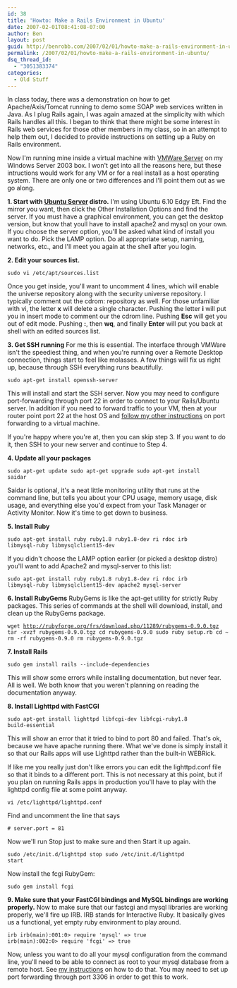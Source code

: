 ```yaml
---
id: 38
title: 'Howto: Make a Rails Environment in Ubuntu'
date: 2007-02-01T08:41:08-07:00
author: Ben
layout: post
guid: http://benrobb.com/2007/02/01/howto-make-a-rails-environment-in-ubuntu/
permalink: /2007/02/01/howto-make-a-rails-environment-in-ubuntu/
dsq_thread_id:
  - "3051383374"
categories:
  - Old Stuff
---
```

In class today, there was a demonstration on how to get Apache/Axis/Tomcat running to demo some SOAP web services written in Java.  As I plug Rails again, I was again amazed at the simplicity with which Rails handles all this.  I began to think that there might be some interest in Rails web services for those other members in my class, so in an attempt to help them out, I decided to provide instructions on setting up a Ruby on Rails environment.

Now I'm running mine inside a virtual machine with <a href="http://www.vmware.com/products/server/" title="vmware server">VMWare Server</a> on my Windows Server 2003 box.  I won't get into all the reasons here, but these intructions would work for any VM or for a real install as a host operating system.  There are only one or two differences and I'll point them out as we go along.

<strong>1. Start with <a href="http://www.ubuntu.com/products/GetUbuntu/download#currentrelease" title="ubuntu server">Ubuntu Server</a> distro.</strong>  I'm using Ubuntu 6.10 Edgy Eft.
Find the mirror you want, then click the Other Installation Options and find the server.  If you must have a graphical environment, you can get the desktop version, but know that youll have to install apache2 and mysql on your own.  If you choose the server option, you'll be asked what kind of install you want to do.  Pick the LAMP option.  Do all appropriate setup, naming, networks, etc., and I'll meet you again at the shell after you login.

<strong>2. Edit your sources list.</strong>

<code>sudo vi /etc/apt/sources.list</code>

Once you get inside, you'll want to uncomment 4 lines, which will enable the universe repository along with the security universe repository.  I typically comment out the cdrom: repository as well.  For those unfamiliar with vi, the letter <strong>x</strong> will delete a single character.  Pushing the letter <strong>i</strong> will put you in insert mode to comment our the cdrom line.  Pushing <strong>Esc</strong> will get you out of edit mode. Pushing <strong>:</strong>, then <strong>wq</strong>, and finally <strong>Enter</strong> will put you back at shell with an edited sources list.

<strong>3. Get SSH running</strong>
For me this is essential.  The interface through VMWare isn't the speediest thing, and when you're running over a Remote Desktop connection, things start to feel like molasses.  A few things will fix us right up, because through SSH everything runs beautifully.

<code>sudo apt-get install openssh-server</code>

This will install and start the SSH server.  Now you may need to configure port-forwarding through port 22 in order to connect to your Rails/Ubuntu server.  In addition if you need to forward traffic to your VM, then at your router point port 22 at the host OS and <a href="https://benrobb.com/2007/01/20/howto-port-forward-to-your-virtual-machine/" title="Port forwarding to a virtual machine">follow my other instructions</a> on port forwarding to a virtual machine.

If you're happy where you're at, then you can skip step 3.  If you want to do it, then SSH to your new server and continue to Step 4.

<strong>4. Update all your packages</strong>

<code>sudo apt-get update
sudo apt-get upgrade
sudo apt-get install saidar</code>

Saidar is optional, it's a neat little monitoring utility that runs at the command line, but tells you about your CPU usage, memory usage, disk usage, and everything else you'd expect from your Task Manager or Activity Monitor.  Now it's time to get down to business.

<strong>5. Install Ruby</strong>

<code>sudo apt-get install ruby ruby1.8 ruby1.8-dev ri rdoc irb libmysql-ruby libmysqlclient15-dev</code>

If you didn't choose the LAMP option earlier (or picked a desktop distro) you'll want to add Apache2 and mysql-server to this list:

<code>sudo apt-get install ruby ruby1.8 ruby1.8-dev ri rdoc irb libmysql-ruby libmysqlclient15-dev apache2 mysql-server</code>

<strong>6.  Install RubyGems</strong>
RubyGems is like the apt-get utility for strictly Ruby packages.  This series of commands at the shell will download, install, and clean up the RubyGems package.

<code>wget http://rubyforge.org/frs/download.php/11289/rubygems-0.9.0.tgz
tar -xvzf rubygems-0.9.0.tgz
cd rubygems-0.9.0
sudo ruby setup.rb
cd ~
rm -rf rubygems-0.9.0
rm rubygems-0.9.0.tgz</code>

<strong>7. Install Rails</strong>

<code>sudo gem install rails --include-dependencies</code>

This will show some errors while installing documentation, but never fear.  All is well.  We both know that you weren't planning on reading the documentation anyway.

<strong>8. Install Lighttpd with FastCGI</strong>

<code>sudo apt-get install lighttpd libfcgi-dev libfcgi-ruby1.8 build-essential
</code>

This will show an error that it tried to bind to port 80 and failed.  That's ok, because we have apache running there.  What we've done is simply install it so that our Rails apps will use Lighttpd rather than the built-in WEBRick.

If like me you really just don't like errors you can edit the lighttpd.conf file so that it binds to a different port.  This is not necessary at this point, but if you plan on running Rails apps in production you'll have to play with the lighttpd config file at some point anyway.

<code>vi /etc/lighttpd/lighttpd.conf</code>

Find and uncomment the line that says

<code># server.port = 81</code>

Now we'll run Stop just to make sure and then Start it up again.

<code>sudo /etc/init.d/lighttpd stop
sudo /etc/init.d/lighttpd start</code>

Now install the fcgi RubyGem:

<code>sudo gem install fcgi</code>

<strong>9. Make sure that your FastCGI bindings and MySQL bindings are working properly.</strong>
Now to make sure that our fastcgi and mysql libraries are working properly, we'll fire up IRB.  IRB stands for Interactive Ruby.  It basically gives us a functional, yet empty ruby environment to play around.

<code>irb
irb(main):001:0&gt; require 'mysql'
=&gt; true
irb(main):002:0&gt; require 'fcgi'
=&gt; true</code>

Now, unless you want to do all your mysql configuration from the command line, you'll need to be able to connect as root to your mysql database from a remote host.  See <a href="https://benrobb.com/2007/01/15/howto-remote-root-access-to-mysql/">my instructions</a> on how to do that.  You may need to set up port forwarding through port 3306 in order to get this to work.